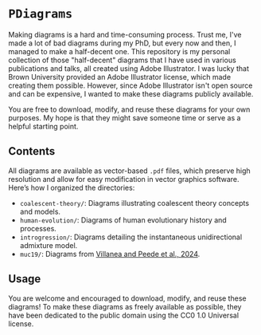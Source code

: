 # `PDiagrams`

Making diagrams is a hard and time-consuming process. Trust me, I've made a lot of bad diagrams during my PhD, but every now and then, I managed to make a half-decent one. This repository is my personal collection of those "half-decent" diagrams that I have used in various publications and talks, all created using Adobe Illustrator. I was lucky that Brown University provided an Adobe Illustrator license, which made creating them possible. However, since Adobe Illustrator isn't open source and can be expensive, I wanted to make these diagrams publicly available.

You are free to download, modify, and reuse these diagrams for your own purposes. My hope is that they might save someone time or serve as a helpful starting point.


## Contents

All diagrams are available as vector-based `.pdf` files, which preserve high resolution and allow for easy modification in vector graphics software. Here’s how I organized the directories:

- `coalescent-theory/`: Diagrams illustrating coalescent theory concepts and models.
- `human-evolution/`: Diagrams of human evolutionary history and processes.
- `introgression/`: Diagrams detailing the instantaneous unidirectional admixture model.
- `muc19/`: Diagrams from [Villanea and Peede et al., 2024](https://doi.org/10.1101/2023.09.25.559202).

## Usage

You are welcome and encouraged to download, modify, and reuse these diagrams! To make these diagrams as freely available as possible, they have been dedicated to the public domain using the CC0 1.0 Universal license.


